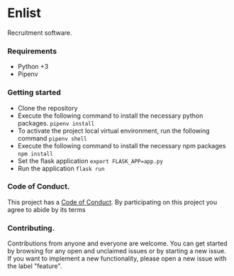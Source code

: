 # Enlist
Recruitment software.

### Requirements

* Python +3
* Pipenv

### Getting started
- Clone the repository
- Execute the following command to install the necessary python packages. ``` pipenv install ```
- To activate the project local virtual environment, run the following command ``` pipenv shell ```
- Execute the following command to install the necessary npm packages ``` npm install ```
- Set the flask application ``` export FLASK_APP=app.py ```
- Run the application ``` flask run ```

### Code of Conduct.
This project has a [Code of Conduct](https://github.com/DevoidLabs/enlist/blob/master/CODE_OF_CONDUCT.md). By participating on this project you agree to abide by its terms

### Contributing.
Contributions from anyone and everyone are welcome. You can get started by browsing for any open and unclaimed issues or by starting a new issue. If you want to implement a new functionality, please open a new issue with the label "feature".



